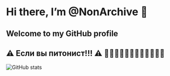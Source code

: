 # **Hi there, I’m @NonArchive** 👋

## Welcome to my GitHub profile
## ⚠ Если вы питонист!!! ⚠ 🔞🔞🔞🚫🚫🚫✋🏿✋🏿✋🏿

![GitHub stats](https://github-readme-stats.vercel.app/api?username=NonArchive&show_icons=true&count_private=true&bg_color=45,7BE9F6,F083DA&title_color=fff&text_color=fff&icon_color=fff&border_radius=10&hide_border=true)